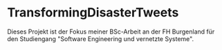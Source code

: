 # TransformingDisasterTweets
Dieses Projekt ist der Fokus meiner BSc-Arbeit an der FH Burgenland für den Studiengang "Software Engineering und vernetzte Systeme".
